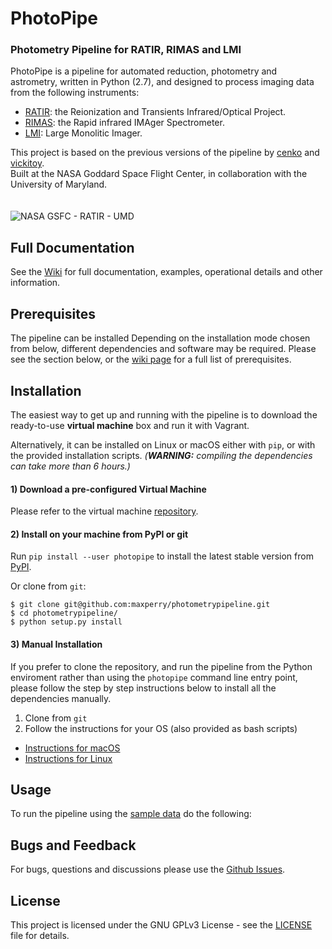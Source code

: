 
# PhotoPipe

### Photometry Pipeline for RATIR, RIMAS and LMI

PhotoPipe is a pipeline for automated reduction, photometry and astrometry, written in Python (2.7), and designed to process imaging data from the following instruments:

* [RATIR](http://butler.lab.asu.edu/RATIR/): the Reionization and Transients Infrared/Optical Project.
* [RIMAS](https://lowell.edu/research/research-facilities/4-3-meter-dct/rimas/): the Rapid infrared IMAger Spectrometer.
* [LMI](http://www2.lowell.edu/rsch/LMI/LMI.html): Large Monolitic Imager.  

This project is based on the previous versions of the pipeline by [cenko](https://github.com/cenko/RATIR-GSFC) and [vickitoy](https://github.com/vickitoy/photometry_pipeline).  
Built at the NASA Goddard Space Flight Center, in collaboration with the University of Maryland.
<br><br><br>
![NASA GSFC - RATIR - UMD](https://github.com/maxperry/photometrypipeline/raw/master/docs/readme-logos.jpg)


## Full Documentation

See the [Wiki](https://github.com/maxperry/photometrypipeline/wiki) for full documentation, examples, operational details and other information.


## Prerequisites

The pipeline can be installed Depending on the installation mode chosen from below, different dependencies and software may be required. Please see the section below, or the [wiki page]() for a full list of prerequisites.


## Installation

The easiest way to get up and running with the pipeline is to download the ready-to-use **virtual machine** box and run it with Vagrant.

Alternatively, it can be installed on Linux or macOS either with `pip`, or with the provided installation scripts.
_(**WARNING:** compiling the dependencies can take more than 6 hours.)_

#### 1) Download a pre-configured Virtual Machine

Please refer to the virtual machine [repository](https://github.com/maxperry/photometrypipeline-vm).

#### 2) Install on your machine from PyPI or git

Run `pip install --user photopipe` to install the latest stable version from [PyPI](https://pypi.python.org/pypi/photopipe). 

Or clone from `git`:

```
$ git clone git@github.com:maxperry/photometrypipeline.git
$ cd photometrypipeline/
$ python setup.py install
```

#### 3) Manual Installation
If you prefer to clone the repository, and run the pipeline from the Python enviroment rather than using the `photopipe` command line entry point, please follow the step by step instructions below to install all the dependencies manually.

1. Clone from `git`
2. Follow the instructions for your OS (also provided as bash scripts)
  * [Instructions for macOS]()
  * [Instructions for Linux]()


## Usage

To run the pipeline using the [sample data]() do the following:


## Bugs and Feedback

For bugs, questions and discussions please use the [Github Issues](https://github.com/maxperry/photometrypipeline/issues).


## License
This project is licensed under the GNU GPLv3 License - see the [LICENSE](https://github.com/scrapy/scrapy/blob/master/LICENSE) file for details.
